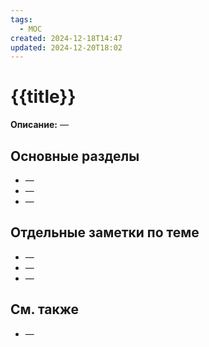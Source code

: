 ```yaml
---
tags:
  - MOC
created: 2024-12-18T14:47
updated: 2024-12-20T18:02
---
```


#  {{title}}

**Описание:** —

## Основные разделы

- —
- —
- —

## Отдельные заметки по теме

- —
- —
- —

## См. также

- —

